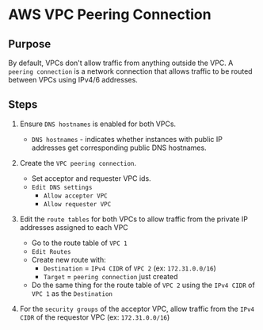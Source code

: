 # AWS VPC Peering Connection

## Purpose

By default, VPCs don't allow traffic from anything outside the VPC. A `peering connection` is a network connection that allows traffic to be routed between VPCs using IPv4/6 addresses.

## Steps

1. Ensure `DNS hostnames` is enabled for both VPCs.
    - `DNS hostnames` - indicates whether instances with public IP addresses get corresponding public DNS hostnames.

2. Create the `VPC peering connection`.
    - Set acceptor and requester VPC ids.
    - `Edit DNS settings`
        - `Allow accepter VPC`
        - `Allow requester VPC`

3. Edit the `route tables` for both VPCs to allow traffic from the private IP addresses assigned to each VPC
    - Go to the route table of `VPC 1`
    - `Edit Routes`
    - Create new route with:
        - `Destination` = `IPv4 CIDR` of `VPC 2` (ex: `172.31.0.0/16`)
        - `Target` = `peering connection` just created
    - Do the same thing for the route table of `VPC 2` using the `IPv4 CIDR` of `VPC 1` as the `Destination`

4. For the `security groups` of the acceptor VPC, allow traffic from the `IPv4 CIDR` of the requestor VPC (ex: `172.31.0.0/16`)
